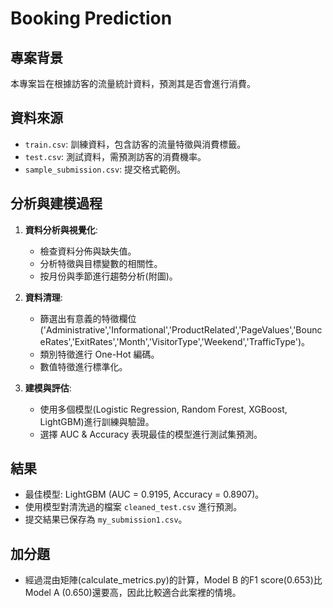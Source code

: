 # Booking Prediction

## 專案背景
本專案旨在根據訪客的流量統計資料，預測其是否會進行消費。

## 資料來源
- `train.csv`: 訓練資料，包含訪客的流量特徵與消費標籤。
- `test.csv`: 測試資料，需預測訪客的消費機率。
- `sample_submission.csv`: 提交格式範例。

## 分析與建模過程
1. **資料分析與視覺化**:
   - 檢查資料分佈與缺失值。
   - 分析特徵與目標變數的相關性。
   - 按月份與季節進行趨勢分析(附圖)。

2. **資料清理**:
   - 篩選出有意義的特徵欄位('Administrative','Informational','ProductRelated','PageValues','BounceRates','ExitRates','Month','VisitorType','Weekend','TrafficType')。
   - 類別特徵進行 One-Hot 編碼。
   - 數值特徵進行標準化。

3. **建模與評估**:
   - 使用多個模型(Logistic Regression, Random Forest, XGBoost, LightGBM)進行訓練與驗證。
   - 選擇 AUC & Accuracy 表現最佳的模型進行測試集預測。

## 結果
- 最佳模型: LightGBM (AUC = 0.9195, Accuracy = 0.8907)。
- 使用模型對清洗過的檔案 `cleaned_test.csv` 進行預測。
- 提交結果已保存為 `my_submission1.csv`。

## 加分題
- 經過混由矩陣(calculate_metrics.py)的計算，Model B 的F1 score(0.653)比 Model A (0.650)還要高，因此比較適合此案裡的情境。
